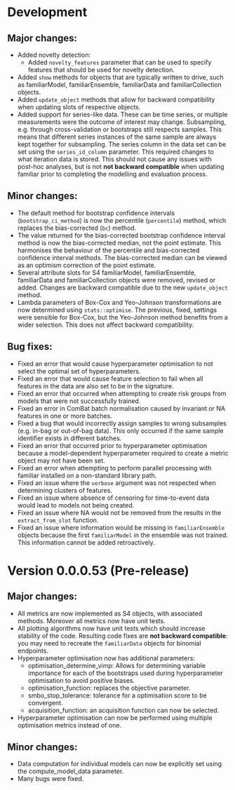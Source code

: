 # Development

## Major changes:
* Added novelty detection:
    * Added `novelty_features` parameter that can be used to specify features that should be used for novelty detection.
* Added `show` methods for objects that are typically written to drive, such as familiarModel, familiarEnsemble, familiarData and familiarCollection objects.
* Added `update_object` methods that allow for backward compatibility when updating slots of respective objects.
* Added support for series-like data. These can be time series, or multiple measurements were the outcome of interest may change. Subsampling, e.g. through cross-validation or bootstraps still respects samples. This means that different series instances of the same sample are always kept together for subsampling. The series column in the data set can be set using the `series_id_column` parameter. This required changes to what iteration data is stored. This should not cause any issues with post-hoc analyses, but is not **not backward compatible** when updating familiar prior to completing the modelling and evaluation process.

## Minor changes:
* The default method for bootstrap confidence intervals (`bootstrap_ci_method`) is now the percentile (`percentile`) method, which replaces the bias-corrected (`bc`) method.
* The value returned for the bias-corrected bootstrap confidence interval method is now the bias-corrected median, not the point estimate. This harmonises the behaviour of the percentile and bias-corrected confidence interval methods. The bias-corrected median can be viewed as an optimism correction of the point estimate.
* Several attribute slots for S4 familiarModel, familiarEnsemble, familiarData and familiarCollection objects were removed, revised or added. Changes are backward compatible due to the new `update_object` method.
* Lambda parameters of Box-Cox and Yeo-Johnson transformations are now determined using `stats::optimise`. The previous, fixed, settings were sensible for Box-Cox, but the Yeo-Johnson method benefits from a wider selection. This does not affect backward compatibility.

## Bug fixes:
* Fixed an error that would cause hyperparameter optimisation to not select the optimal set of hyperparameters.
* Fixed an error that would cause feature selection to fail when all features in the data are also set to be in the signature.
* Fixed an error that occurred when attempting to create risk groups from models that were not successfully trained.
* Fixed an error in ComBat batch normalisation caused by invariant or NA features in one or more batches.
* Fixed a bug that would incorrectly assign samples to wrong subsamples (e.g. in-bag or out-of-bag data). This only occurred if the same sample identifier exists in different batches.
* Fixed an error that occurred prior to hyperparameter optimisation because a model-dependent hyperparameter required to create a metric object may not have been set.
* Fixed an error when attempting to perform parallel processing with familiar installed on a non-standard library path.
* Fixed an issue where the `verbose` argument was not respected when determining clusters of features.
* Fixed an issue where absence of censoring for time-to-event data would lead to models not being created.
* Fixed an issue where NA would not be removed from the results in the `extract_from_slot` function.
* Fixed an issue where information would be missing in `familiarEnsemble` objects because the first `familiarModel` in the ensemble was not trained. This information cannot be added retroactively.

# Version 0.0.0.53 (Pre-release)

## Major changes:
* All metrics are now implemented as S4 objects, with associated methods. Moreover all metrics now have unit tests.
* All plotting algorithms now have unit tests which should increase stability of the code. Resulting code fixes are **not backward compatible**: you may need to recreate the `familiarData` objects for binomial endpoints.
* Hyperparameter optimisation now has additional parameters:
    * optimisation_determine_vimp: Allows for determining variable importance for each of the bootstraps used during hyperparameter optimisation to avoid positive biases.
    * optimisation_function: replaces the objective parameter.
    * smbo_stop_tolerance: tolerance for a optimisation score to be convergent.
    * acquisition_function: an acquisition function can now be selected.
* Hyperparameter optimisation can now be performed using multiple optimisation metrics instead of one.

## Minor changes:
* Data computation for individual models can now be explicitly set using the compute_model_data parameter.
* Many bugs were fixed.
